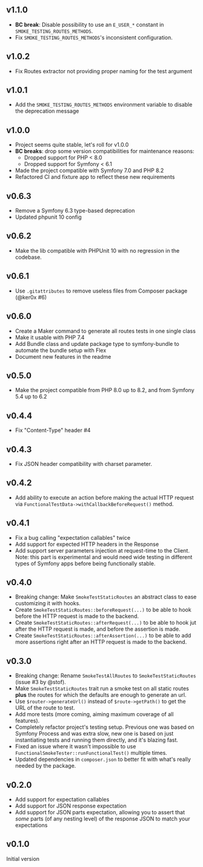 ## v1.1.0

* **BC break**: Disable possibility to use an `E_USER_*` constant in `SMOKE_TESTING_ROUTES_METHODS`.
* Fix `SMOKE_TESTING_ROUTES_METHODS`'s inconsistent configuration.

## v1.0.2

* Fix Routes extractor not providing proper naming for the test argument

## v1.0.1

* Add the `SMOKE_TESTING_ROUTES_METHODS` environment variable to disable the deprecation message

## v1.0.0

* Project seems quite stable, let's roll for v1.0.0
* **BC breaks**: drop some version compatibilities for maintenance reasons:
  * Dropped support for PHP < 8.0
  * Dropped support for Symfony < 6.1
* Made the project compatible with Symfony 7.0 and PHP 8.2
* Refactored CI and fixture app to reflect these new requirements 

## v0.6.3

* Remove a Symfony 6.3 type-based deprecation
* Updated phpunit 10 config

## v0.6.2

* Make the lib compatible with PHPUnit 10 with no regression in the codebase.

## v0.6.1

* Use `.gitattributes` to remove useless files from Composer package (@ker0x #6)

## v0.6.0

* Create a Maker command to generate all routes tests in one single class
* Make it usable with PHP 7.4
* Add Bundle class and update package type to symfony-bundle to automate the bundle setup with Flex
* Document new features in the readme

## v0.5.0

* Make the project compatible from PHP 8.0 up to 8.2, and from Symfony 5.4 up to 6.2

## v0.4.4

* Fix "Content-Type" header #4

## v0.4.3

* Fix JSON header compatibility with charset parameter.

## v0.4.2

* Add ability to execute an action before making the actual HTTP request via `FunctionalTestData->withCallbackBeforeRequest()` method.

## v0.4.1

* Fix a bug calling "expectation callables" twice
* Add support for expected HTTP headers in the Response
* Add support server parameters injection at request-time to the Client. Note: this part is experimental and would need wide testing in different types of Symfony apps before being functionally stable.

## v0.4.0

* Breaking change: Make `SmokeTestStaticRoutes` an abstract class to ease customizing it with hooks.
* Create `SmokeTestStaticRoutes::beforeRequest(...)` to be able to hook before the HTTP request is made to the backend.
* Create `SmokeTestStaticRoutes::afterRequest(...)` to be able to hook jut after the HTTP request is made, and before the assertion is made.
* Create `SmokeTestStaticRoutes::afterAssertion(...)` to be able to add more assertions right after an HTTP request is made to the backend.

## v0.3.0

* Breaking change: Rename `SmokeTestAllRoutes` to `SmokeTestStaticRoutes` (issue #3 by @stof).
* Make `SmokeTestStaticRoutes` trait run a smoke test on all static routes **plus** the routes for which the defaults are enough to generate an url.
* Use `$router->generateUrl()` instead of `$route->getPath()` to get the URL of the route to test.
* Add more tests (more coming, aiming maximum coverage of all features).
* Completely refactor project's testing setup. Previous one was based on Symfony Process and was extra slow, new one is based on just instantiating tests and running them directly, and it's blazing fast.
* Fixed an issue where it wasn't impossible to use `FunctionalSmokeTester::runFunctionalTest()` multiple times.
* Updated dependencies in `composer.json` to better fit with what's really needed by the package.

## v0.2.0

* Add support for expectation callables
* Add support for JSON response expectation
* Add support for JSON parts expectation, allowing you to assert that *some* parts (of any nesting level) of the response JSON to match your expectations

## v0.1.0

Initial version
